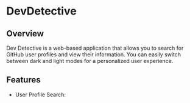 # DevDetective
## Overview
Dev Detective is a web-based application that allows you to search for GitHub user profiles and view their information. You can easily switch between dark and light modes for a personalized user experience.
## Features
- User Profile Search:
